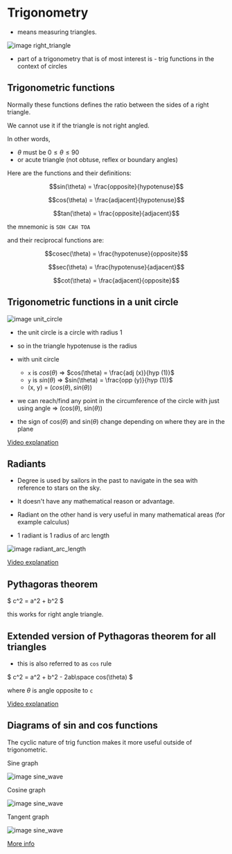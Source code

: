 # Trigonometry

* means measuring triangles.

![image right_triangle](./img/001_intro_right_triangle.excalidraw.png)

* part of a trigonometry that is of most interest is - trig functions in the context of circles

## Trigonometric functions

Normally these functions defines the ratio between the sides of a right triangle.

We cannot use it if the triangle is not right angled.

In other words, 
* $\theta$ must be $0 \le \theta \le 90$
* or acute triangle (not obtuse, reflex or boundary angles)



Here are the functions and their definitions:

$$sin(\theta) = \frac{opposite}{hypotenuse}$$

$$cos(\theta) = \frac{adjacent}{hypotenuse}$$

$$tan(\theta) = \frac{opposite}{adjacent}$$

the mnemonic is `SOH CAH TOA`

and their reciprocal functions are:

$$cosec(\theta) = \frac{hypotenuse}{opposite}$$

$$sec(\theta) = \frac{hypotenuse}{adjacent}$$

$$cot(\theta) = \frac{adjacent}{opposite}$$

## Trigonometric functions in a unit circle

![image unit_circle](./img/001_intro_unit_circle.excalidraw.png)

* the unit circle is a circle with radius 1
* so in the triangle hypotenuse is the radius
* with unit circle
    - `x` is $cos(\theta)$ => $cos(\theta) = \frac{adj (x)}{hyp (1)}$
    - `y` is $sin(\theta)$ => $sin(\theta) = \frac{opp (y)}{hyp (1)}$
    - (x, y) = $(cos(\theta), sin(\theta))$

* we can reach/find any point in the circumference of the circle with just using angle => (cos($\theta$), sin($\theta$))

* the sign of cos($\theta$) and sin($\theta$) change depending on where they are in the plane

[Video explanation](https://www.youtube.com/watch?v=gUdksdjuSCk&list=PL5KkMZvBpo5DDsJNijZJqCBALQjOc_X7F&index=8)

## Radiants

* Degree is used by sailors in the past to navigate in the sea with reference to stars on the sky.

* It doesn't have any mathematical reason or advantage.

* Radiant on the other hand is very useful in many mathematical areas (for example calculus)

* 1 radiant is 1 radius of arc length

![image radiant_arc_length](./img/001_intro_radiant.excalidraw.png)

[Video explanation](https://www.youtube.com/watch?v=BVaj--ugjo4)

## Pythagoras theorem

$ c^2 = a^2 + b^2 $

this works for right angle triangle.

## Extended version of Pythagoras theorem for all triangles

* this is also referred to as `cos` rule

$ c^2 = a^2 + b^2 - 2ab\space cos(\theta) $

where $\theta$ is angle opposite to `c`

[Video explanation](https://www.youtube.com/watch?v=FeubDMBf2wo)


## Diagrams of sin and cos functions

The cyclic nature of trig function makes it more useful outside of trigonometric.

Sine graph

![image sine_wave](./img/001_intro_sine_wave.svg)

Cosine graph

![image sine_wave](./img/001_intro_cosine_wave.svg)

Tangent graph

![image sine_wave](./img/001_intro_tangent_wave.svg)


[More info](https://www.mathsisfun.com/algebra/trig-sin-cos-tan-graphs.html)
